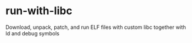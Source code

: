 # run-with-libc
Download, unpack, patch, and run ELF files with custom libc together with ld and debug symbols
